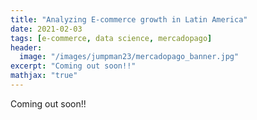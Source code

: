```yaml
---
title: "Analyzing E-commerce growth in Latin America"
date: 2021-02-03
tags: [e-commerce, data science, mercadopago]
header:
  image: "/images/jumpman23/mercadopago_banner.jpg"
excerpt: "Coming out soon!!"
mathjax: "true"
---
```


Coming out soon!!

